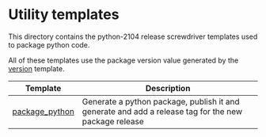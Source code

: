 # Utility templates

This directory contains the python-2104 release screwdriver templates used to
package python code.

All of these templates use the package version value generated by the [version](../utility/version.yaml) template.

| Template                            | Description |
| ----------------------------------- | ----------- |
| [package_python](python.yaml)             | Generate a python package, publish it and generate and add a release tag for the new package release |
